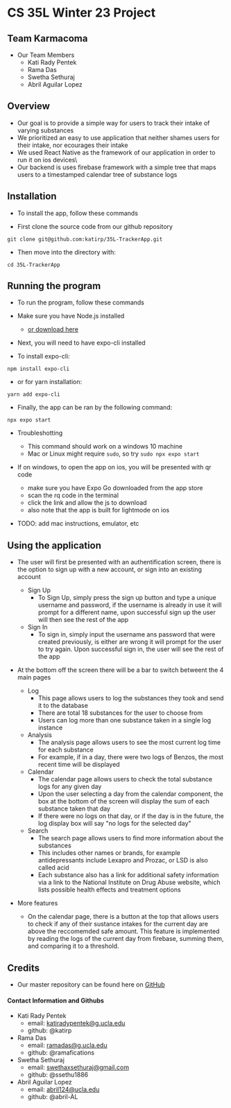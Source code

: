 # CS 35L Winter 23 Project

## Team Karmacoma
- Our Team Members
    - Kati Rady Pentek
    - Rama Das
    - Swetha Sethuraj
    - Abril Aguilar Lopez

## Overview 
- Our goal is to provide a simple way for users to track their intake of varying substances
- We prioritized an easy to use application that neither shames users for their intake, nor ecourages their intake
- We used React Native as the framework of our application in order to run it on ios devices\
- Our backend is uses firebase framework with a simple tree that maps users to a timestamped calendar tree of substance logs

## Installation
- To install the app, follow these commands

- First clone the source code from our github repository
```
git clone git@github.com:katirp/35L-TrackerApp.git
```
- Then move into the directory with:
```
cd 35L-TrackerApp
```

## Running the program
- To run the program, follow these commands

- Make sure you have Node.js installed
    - [or download here](https://nodejs.org/en/download/)
- Next, you will need to have expo-cli installed 
- To install expo-cli:
```
npm install expo-cli
```
- or for yarn installation:
```
yarn add expo-cli
```
- Finally, the app can be ran by the following command:
```
npx expo start
```
- Troubleshotting
    - This command should work on a windows 10 machine
    - Mac or Linux might require `sudo`, so try `sudo npx expo start`

- If on windows, to open the app on ios, you will be presented with qr code
    - make sure you have Expo Go downloaded from the app store
    - scan the rq code in the terminal
    - click the link and allow the js to download
    - also note that the app is built for lightmode on ios

- TODO: add mac instructions, emulator, etc

## Using the application
- The user will first be presented with an authentification screen, there is the option to sign up with a new account, or sign into an existing account
    - Sign Up
        - To Sign Up, simply press the sign up button and type a unique username and password, if the username is already in use it will prompt for a different name, upon successful sign up the user will then see the rest of the app
    - Sign In
        - To sign in, simply input the username ans password that were created previously, is either are wrong it will prompt for the user to try again. Upon successful sign in, the user will see the rest of the app
        
- At the bottom off the screen there will be a bar to switch betweent the 4 main pages
    - Log
        - This page allows users to log the substances they took and send it to the database
        - There are total 18 substances for the user to choose from
        - Users can log more than one substance taken in a single log instance
    - Analysis
        - The analysis page allows users to see the most current log time for each substance
        - For example, if in a day, there were two logs of Benzos, the most recent time will be displayed
    - Calendar
        - The calendar page allows users to check the total substance logs for any given day
        - Upon the user selecting a day from the calendar component, the box at the bottom of the screen will display the sum of each substance taken that day
        - If there were no logs on that day, or if the day is in the future, the log display box will say "no logs for the selected day"
    - Search
        - The search page allows users to find more information about the substances 
        - This includes other names or brands, for example antidepressants include Lexapro and Prozac, or LSD is also called acid
        - Each substance also has a link for additional safety information via a link to the National Institute on Drug Abuse website, which lists possible health effects and treatment options
        
- More features
    - On the calendar page, there is a button at the top that allows users to check if any of their sustance intakes for the current day are above the reccomemded safe amount. This feature is implemented by reading the logs of the current day from firebase, summing them, and comparing it to a threshold.

## Credits
- Our master repository can be found here on [GitHub](https://github.com/katirp/35L-TrackerApp)

#### Contact Information and Githubs
- Kati Rady Pentek 
    - email: katiradypentek@g.ucla.edu
    - github: @katirp
- Rama Das
    - email: ramadas@g.ucla.edu
    - github: @ramafications
- Swetha Sethuraj
    - email: swethaxsethuraj@gmail.com
    - github: @ssethu1886
- Abril Aguilar Lopez
    - email: abril124@ucla.edu
    - github: @abril-AL
